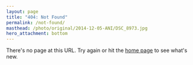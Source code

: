 ```yaml
---
layout: page
title: "404: Not Found"
permalink: /not-found/
masthead: /photo/original/2014-12-05-ANI/DSC_8973.jpg
hero_attachment: bottom
---
```


There's no page at this URL. Try again or hit the [home page](/) to see what's new.
